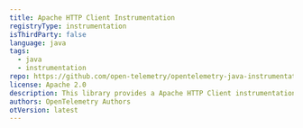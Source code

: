 ```yaml
---
title: Apache HTTP Client Instrumentation
registryType: instrumentation
isThirdParty: false
language: java
tags:
  - java
  - instrumentation
repo: https://github.com/open-telemetry/opentelemetry-java-instrumentation/tree/master/instrumentation/apache-httpclient
license: Apache 2.0
description: This library provides a Apache HTTP Client instrumentation to track requests through OpenTelemetry.
authors: OpenTelemetry Authors
otVersion: latest
---
```

